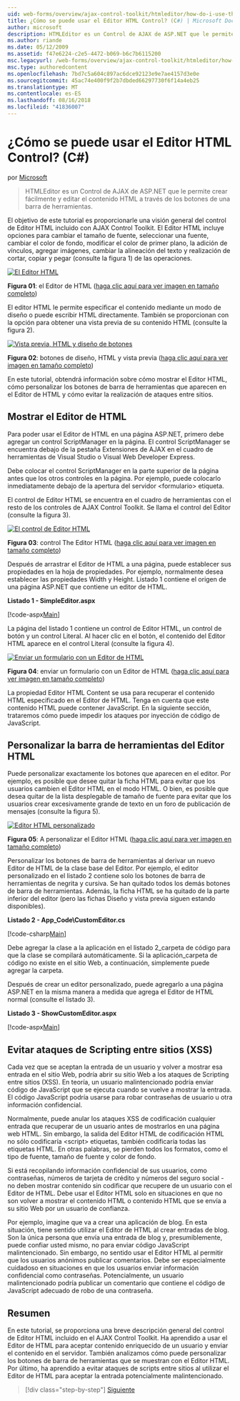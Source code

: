 ```yaml
---
uid: web-forms/overview/ajax-control-toolkit/htmleditor/how-do-i-use-the-html-editor-control-cs
title: ¿Cómo se puede usar el Editor HTML Control? (C#) | Microsoft Docs
author: microsoft
description: HTMLEditor es un Control de AJAX de ASP.NET que le permite crear fácilmente y editar el contenido HTML a través de los botones de una barra de herramientas.
ms.author: riande
ms.date: 05/12/2009
ms.assetid: f47e6224-c2e5-4472-b069-b6c7b6115200
msc.legacyurl: /web-forms/overview/ajax-control-toolkit/htmleditor/how-do-i-use-the-html-editor-control-cs
msc.type: authoredcontent
ms.openlocfilehash: 7bd7c5a604c897ac6dce92123e9e7ae4157d3e0e
ms.sourcegitcommit: 45ac74e400f9f2b7dbded66297730f6f14a4eb25
ms.translationtype: MT
ms.contentlocale: es-ES
ms.lasthandoff: 08/16/2018
ms.locfileid: "41836007"
---
```

<a name="how-do-i-use-the-html-editor-control-c"></a>¿Cómo se puede usar el Editor HTML Control? (C#)
====================
por [Microsoft](https://github.com/microsoft)

> HTMLEditor es un Control de AJAX de ASP.NET que le permite crear fácilmente y editar el contenido HTML a través de los botones de una barra de herramientas.


El objetivo de este tutorial es proporcionarle una visión general del control de Editor HTML incluido con AJAX Control Toolkit. El Editor HTML incluye opciones para cambiar el tamaño de fuente, seleccionar una fuente, cambiar el color de fondo, modificar el color de primer plano, la adición de vínculos, agregar imágenes, cambiar la alineación del texto y realización de cortar, copiar y pegar (consulte la figura 1) de las operaciones.


[![El Editor HTML](how-do-i-use-the-html-editor-control-cs/_static/image1.jpg)](how-do-i-use-the-html-editor-control-cs/_static/image1.png)

**Figura 01**: el Editor de HTML ([haga clic aquí para ver imagen en tamaño completo](how-do-i-use-the-html-editor-control-cs/_static/image2.png))


El editor HTML le permite especificar el contenido mediante un modo de diseño o puede escribir HTML directamente. También se proporcionan con la opción para obtener una vista previa de su contenido HTML (consulte la figura 2).


[![Vista previa, HTML y diseño de botones](how-do-i-use-the-html-editor-control-cs/_static/image2.jpg)](how-do-i-use-the-html-editor-control-cs/_static/image3.png)

**Figura 02**: botones de diseño, HTML y vista previa ([haga clic aquí para ver imagen en tamaño completo](how-do-i-use-the-html-editor-control-cs/_static/image4.png))


En este tutorial, obtendrá información sobre cómo mostrar el Editor HTML, cómo personalizar los botones de barra de herramientas que aparecen en el Editor de HTML y cómo evitar la realización de ataques entre sitios.

## <a name="displaying-the-html-editor"></a>Mostrar el Editor de HTML

Para poder usar el Editor de HTML en una página ASP.NET, primero debe agregar un control ScriptManager en la página. El control ScriptManager se encuentra debajo de la pestaña Extensiones de AJAX en el cuadro de herramientas de Visual Studio o Visual Web Developer Express.

Debe colocar el control ScriptManager en la parte superior de la página antes que los otros controles en la página. Por ejemplo, puede colocarlo inmediatamente debajo de la apertura del servidor &lt;formulario&gt; etiqueta.

El control de Editor HTML se encuentra en el cuadro de herramientas con el resto de los controles de AJAX Control Toolkit. Se llama el control del Editor (consulte la figura 3).


[![El control de Editor HTML](how-do-i-use-the-html-editor-control-cs/_static/image3.jpg)](how-do-i-use-the-html-editor-control-cs/_static/image5.png)

**Figura 03**: control The Editor HTML ([haga clic aquí para ver imagen en tamaño completo](how-do-i-use-the-html-editor-control-cs/_static/image6.png))


Después de arrastrar el Editor de HTML a una página, puede establecer sus propiedades en la hoja de propiedades. Por ejemplo, normalmente desea establecer las propiedades Width y Height. Listado 1 contiene el origen de una página ASP.NET que contiene un editor de HTML.

**Listado 1 - SimpleEditor.aspx**

[!code-aspx[Main](how-do-i-use-the-html-editor-control-cs/samples/sample1.aspx)]

La página del listado 1 contiene un control de Editor HTML, un control de botón y un control Literal. Al hacer clic en el botón, el contenido del Editor HTML aparece en el control Literal (consulte la figura 4).


[![Enviar un formulario con un Editor de HTML](how-do-i-use-the-html-editor-control-cs/_static/image4.jpg)](how-do-i-use-the-html-editor-control-cs/_static/image7.png)

**Figura 04**: enviar un formulario con un Editor de HTML ([haga clic aquí para ver imagen en tamaño completo](how-do-i-use-the-html-editor-control-cs/_static/image8.png))


La propiedad Editor HTML Content se usa para recuperar el contenido HTML especificado en el Editor de HTML. Tenga en cuenta que este contenido HTML puede contener JavaScript. En la siguiente sección, trataremos cómo puede impedir los ataques por inyección de código de JavaScript.

## <a name="customizing-the-html-editor-toolbar"></a>Personalizar la barra de herramientas del Editor HTML

Puede personalizar exactamente los botones que aparecen en el editor. Por ejemplo, es posible que desee quitar la ficha HTML para evitar que los usuarios cambien el Editor HTML en el modo HTML. O bien, es posible que desea quitar de la lista desplegable de tamaño de fuente para evitar que los usuarios crear excesivamente grande de texto en un foro de publicación de mensajes (consulte la figura 5).


[![Editor HTML personalizado](how-do-i-use-the-html-editor-control-cs/_static/image5.jpg)](how-do-i-use-the-html-editor-control-cs/_static/image9.png)

**Figura 05**: A personalizar el Editor HTML ([haga clic aquí para ver imagen en tamaño completo](how-do-i-use-the-html-editor-control-cs/_static/image10.png))


Personalizar los botones de barra de herramientas al derivar un nuevo Editor de HTML de la clase base del Editor. Por ejemplo, el editor personalizado en el listado 2 contiene solo los botones de barra de herramientas de negrita y cursiva. Se han quitado todos los demás botones de barra de herramientas. Además, la ficha HTML se ha quitado de la parte inferior del editor (pero las fichas Diseño y vista previa siguen estando disponibles).

**Listado 2 - App\_Code\CustomEditor.cs**

[!code-csharp[Main](how-do-i-use-the-html-editor-control-cs/samples/sample2.cs)]

Debe agregar la clase a la aplicación en el listado 2\_carpeta de código para que la clase se compilará automáticamente. Si la aplicación\_carpeta de código no existe en el sitio Web, a continuación, simplemente puede agregar la carpeta.

Después de crear un editor personalizado, puede agregarlo a una página ASP.NET en la misma manera a medida que agrega el Editor de HTML normal (consulte el listado 3).

**Listado 3 - ShowCustomEditor.aspx**

[!code-aspx[Main](how-do-i-use-the-html-editor-control-cs/samples/sample3.aspx)]

## <a name="avoiding-cross-site-scripting-xss-attacks"></a>Evitar ataques de Scripting entre sitios (XSS)

Cada vez que se aceptan la entrada de un usuario y volver a mostrar esa entrada en el sitio Web, podría abrir su sitio Web a los ataques de Scripting entre sitios (XSS). En teoría, un usuario malintencionado podría enviar código de JavaScript que se ejecuta cuando se vuelve a mostrar la entrada. El código JavaScript podría usarse para robar contraseñas de usuario u otra información confidencial.

Normalmente, puede anular los ataques XSS de codificación cualquier entrada que recuperar de un usuario antes de mostrarlos en una página web HTML. Sin embargo, la salida del Editor HTML de codificación HTML no sólo codificaría &lt;script&gt; etiquetas, también codificaría todas las etiquetas HTML. En otras palabras, se pierden todos los formatos, como el tipo de fuente, tamaño de fuente y color de fondo.

Si está recopilando información confidencial de sus usuarios, como contraseñas, números de tarjeta de crédito y números del seguro social - no deben mostrar contenido sin codificar que recupere de un usuario con el Editor de HTML. Debe usar el Editor HTML solo en situaciones en que no son volver a mostrar el contenido HTML o contenido HTML que se envía a su sitio Web por un usuario de confianza.

Por ejemplo, imagine que va a crear una aplicación de blog. En esta situación, tiene sentido utilizar el Editor de HTML al crear entradas de blog. Son la única persona que envía una entrada de blog y, presumiblemente, puede confiar usted mismo, no para enviar código JavaScript malintencionado. Sin embargo, no sentido usar el Editor HTML al permitir que los usuarios anónimos publicar comentarios. Debe ser especialmente cuidadoso en situaciones en que los usuarios enviar información confidencial como contraseñas. Potencialmente, un usuario malintencionado podría publicar un comentario que contiene el código de JavaScript adecuado de robo de una contraseña.

## <a name="summary"></a>Resumen

En este tutorial, se proporciona una breve descripción general del control de Editor HTML incluido en el AJAX Control Toolkit. Ha aprendido a usar el Editor de HTML para aceptar contenido enriquecido de un usuario y enviar el contenido en el servidor. También analizamos cómo puede personalizar los botones de barra de herramientas que se muestran con el Editor HTML. Por último, ha aprendido a evitar ataques de scripts entre sitios al utilizar el Editor de HTML para aceptar la entrada potencialmente malintencionado.

> [!div class="step-by-step"]
> [Siguiente](how-do-i-use-the-html-editor-control-vb.md)

